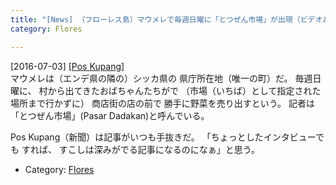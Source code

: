 ```yaml
---
title: "[News] （フローレス島）マウメレで毎週日曜に「とつぜん市場」が出現（ビデオあり） "
category: Flores

---
```


[2016-07-03] [[Pos Kupang]](http://dlvr.it/LjThZw)  
 マウメレは（エンデ県の隣の）シッカ県の
県庁所在地（唯一の町）だ。
毎週日曜に、
村から出てきたおばちゃんたちがで
（市場（いちば）として指定された場所まで行かずに）
商店街の店の前で
勝手に野菜を売り出すという。
記者は
「とつぜん市場」(Pasar Dadakan)と呼んでいる。

 Pos Kupang（新聞）は記事がいつも手抜きだ。
「ちょっとしたインタビューでも
すれば、
すこしは深みがでる記事になるのになぁ」と思う。

- Category: [Flores](/categories.html#Flores)

